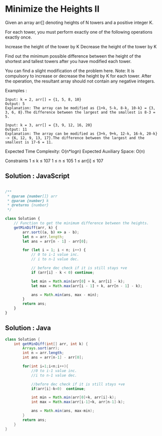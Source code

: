 # Minimize the Heights II

Given an array arr[] denoting heights of N towers and a positive integer K.

For each tower, you must perform exactly one of the following operations exactly once.

Increase the height of the tower by K
Decrease the height of the tower by K

Find out the minimum possible difference between the height of the shortest and tallest towers after you have modified each tower.

You can find a slight modification of the problem here.
Note: It is compulsory to increase or decrease the height by K for each tower. After the operation, the resultant array should not contain any negative integers.

Examples :

```
Input: k = 2, arr[] = {1, 5, 8, 10}
Output: 5
Explanation: The array can be modified as {1+k, 5-k, 8-k, 10-k} = {3, 3, 6, 8}.The difference between the largest and the smallest is 8-3 = 5.
```

```
Input: k = 3, arr[] = {3, 9, 12, 16, 20}
Output: 11
Explanation: The array can be modified as {3+k, 9+k, 12-k, 16-k, 20-k} -> {6, 12, 9, 13, 17}.The difference between the largest and the smallest is 17-6 = 11.
```

Expected Time Complexity: O(n\*logn)
Expected Auxiliary Space: O(n)

Constraints
1 ≤ k ≤ 107
1 ≤ n ≤ 105
1 ≤ arr[i] ≤ 107

## Solution : JavaScript

```javaScript

/**
 * @param {number[]} arr
 * @param {number} k
 * @returns {number}
 */

class Solution {
    // Function to get the minimum difference between the heights.
    getMinDiff(arr, k) {
        arr.sort((a, b) => a - b);
        let n = arr.length;
        let ans = arr[n - 1] - arr[0];

        for (let i = 1; i < n; i++) {
            // 0 to i-1 value inc.
            // i to n-1 value dec.

            // before dec check if it is still stays +ve
            if (arr[i] - k < 0) continue;

            let min = Math.min(arr[0] + k, arr[i] - k);
            let max = Math.max(arr[i - 1] + k, arr[n - 1] - k);

            ans = Math.min(ans, max - min);
        }
        return ans;
    }
}
```

## Solution : Java

```java
class Solution {
    int getMinDiff(int[] arr, int k) {
        Arrays.sort(arr);
        int n = arr.length;
        int ans = arr[n-1] - arr[0];

        for(int i=1;i<n;i++){
            //0 to i-1 value inc.
            //i to n-1 value dec.

            //before dec check if it is still stays +ve
            if(arr[i]-k<0)  continue;

            int min = Math.min(arr[0]+k, arr[i]-k);
            int max = Math.max(arr[i-1]+k, arr[n-1]-k);

            ans = Math.min(ans, max-min);
        }
        return ans;
    }
}
```
